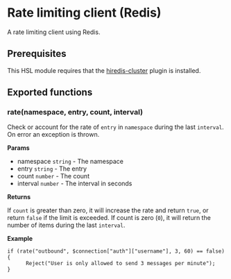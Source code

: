 # Rate limiting client (Redis)

A rate limiting client using Redis.

## Prerequisites
This HSL module requires that the [hiredis-cluster](https://github.com/halon-extras/hiredis-cluster) plugin is installed.

## Exported functions

### rate(namespace, entry, count, interval)

Check or account for the rate of `entry` in `namespace` during the last `interval`. On error an exception is thrown.

**Params**

- namespace `string` - The namespace
- entry `string` - The entry
- count `number` - The count
- interval `number` - The interval in seconds

**Returns**

If `count` is greater than zero, it will increase the rate and return `true`, or return `false` if the limit is exceeded. If count is zero (`0`), it will return the number of items during the last `interval`.

**Example**

```
if (rate("outbound", $connection["auth"]["username"], 3, 60) == false) {
      Reject("User is only allowed to send 3 messages per minute");
}
```